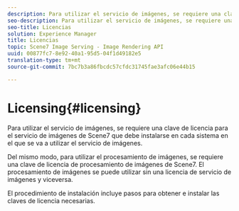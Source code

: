 ```yaml
---
description: Para utilizar el servicio de imágenes, se requiere una clave de licencia para el servicio de imágenes de Scene7 que debe instalarse en cada sistema en el que se va a utilizar el servicio de imágenes.
seo-description: Para utilizar el servicio de imágenes, se requiere una clave de licencia para el servicio de imágenes de Scene7 que debe instalarse en cada sistema en el que se va a utilizar el servicio de imágenes.
seo-title: Licencias
solution: Experience Manager
title: Licencias
topic: Scene7 Image Serving - Image Rendering API
uuid: 00877fc7-8e92-40a1-95d5-04f1d49182e5
translation-type: tm+mt
source-git-commit: 7bc7b3a86fbcdc57cfdc31745fae3afc06e44b15

---
```



# Licensing{#licensing}

Para utilizar el servicio de imágenes, se requiere una clave de licencia para el servicio de imágenes de Scene7 que debe instalarse en cada sistema en el que se va a utilizar el servicio de imágenes.

Del mismo modo, para utilizar el procesamiento de imágenes, se requiere una clave de licencia de procesamiento de imágenes de Scene7. El procesamiento de imágenes se puede utilizar sin una licencia de servicio de imágenes y viceversa.

El procedimiento de instalación incluye pasos para obtener e instalar las claves de licencia necesarias.

